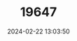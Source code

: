 ---
title: "19647"
category: "Rhizomys sumatrensis"
draft: false
date: 2024-02-22 13:03:50
languages:
  English: ["Large Bamboo Rat", "Indomalayan Bamboo Rat"]
  Chinese: ["Da Zhushu"]
---